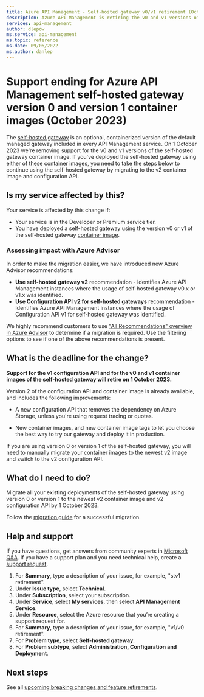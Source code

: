 ```yaml
---
title: Azure API Management - Self-hosted gateway v0/v1 retirement (October 2023) | Microsoft Docs
description: Azure API Management is retiring the v0 and v1 versions of the self-hosted gateway container image, effective 1 October 2023. If you've deployed one of these versions, you must migrate to the v2 version of the self-hosted gateway.
services: api-management
author: dlepow
ms.service: api-management
ms.topic: reference
ms.date: 09/06/2022
ms.author: danlep
---
```


# Support ending for Azure API Management self-hosted gateway version 0 and version 1 container images (October 2023)

The [self-hosted gateway](../self-hosted-gateway-overview.md) is an optional, containerized version of the default managed gateway included in every API Management service. On 1 October 2023 we're removing support for the v0 and v1 versions of the self-hosted gateway container image. If you've deployed the self-hosted gateway using either of these container images, you need to take the steps below to continue using the self-hosted gateway by migrating to the v2 container image and configuration API.

## Is my service affected by this?

Your service is affected by this change if:

* Your service is in the Developer or Premium service tier.
* You have deployed a self-hosted gateway using the version v0 or v1 of the self-hosted gateway [container image](../self-hosted-gateway-migration-guide.md#using-the-new-configuration-api).

### Assessing impact with Azure Advisor

In order to make the migration easier, we have introduced new Azure Advisor recommendations:

- **Use self-hosted gateway v2** recommendation - Identifies Azure API Management instances where the usage of self-hosted gateway v0.x or v1.x was identified.
- **Use Configuration API v2 for self-hosted gateways** recommendation - Identifies Azure API Management instances where the usage of Configuration API v1 for self-hosted gateway was identified.

We highly recommend customers to use ["All Recommendations" overview in Azure Advisor](https://portal.azure.com/#view/Microsoft_Azure_Expert/AdvisorMenuBlade/~/All) to determine if a migration is required. Use the filtering options to see if one of the above recommendations is present.

## What is the deadline for the change?

**Support for the v1 configuration API and for the v0 and v1 container images of the self-hosted gateway will retire on 1 October 2023.**   

Version 2 of the configuration API and container image is already available, and includes the following improvements:  

* A new configuration API that removes the dependency on Azure Storage, unless you're using request tracing or quotas. 

* New container images, and new container image tags to let you choose the best way to try our gateway and deploy it in production. 

If you are using version 0 or version 1 of the self-hosted gateway, you will need to manually migrate your container images to the newest v2 image and switch to the v2 configuration API.

## What do I need to do?

Migrate all your existing deployments of the self-hosted gateway using version 0 or version 1 to the newest v2 container image and v2 configuration API by 1 October 2023.

Follow the [migration guide](../self-hosted-gateway-migration-guide.md) for a successful migration.

## Help and support

If you have questions, get answers from community experts in [Microsoft Q&A](https://aka.ms/apim/retirement/shgwv0v1). If you have a support plan and you need technical help, create a [support request](https://portal.azure.com/#view/Microsoft_Azure_Support/HelpAndSupportBlade/~/overview).

1. For **Summary**, type a description of your issue, for example, "stv1 retirement". 
1. Under **Issue type**, select **Technical**.  
1. Under **Subscription**, select your subscription.  
1. Under **Service**, select **My services**, then select **API Management Service**. 
1. Under **Resource**, select the Azure resource that you’re creating a support request for.  
1. For **Summary**, type a description of your issue, for example, "v1/v0 retirement".
1. For **Problem type**, select **Self-hosted gateway**. 
1. For **Problem subtype**, select **Administration, Configuration and Deployment**. 

## Next steps

See all [upcoming breaking changes and feature retirements](overview.md).
